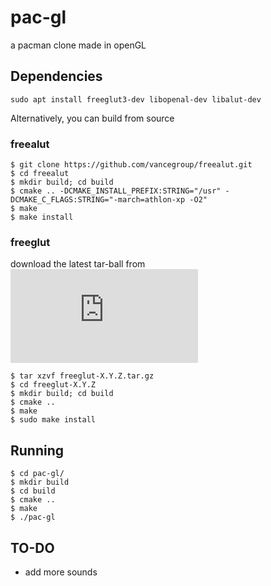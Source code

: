 # pac-gl
a pacman clone made in openGL

## Dependencies
```
sudo apt install freeglut3-dev libopenal-dev libalut-dev
```
Alternatively, you can build from source
### freealut
```
$ git clone https://github.com/vancegroup/freealut.git
$ cd freealut
$ mkdir build; cd build
$ cmake .. -DCMAKE_INSTALL_PREFIX:STRING="/usr" -DCMAKE_C_FLAGS:STRING="-march=athlon-xp -O2" 
$ make 
$ make install
```
### freeglut
download the latest tar-ball from ![here](https://freeglut.sourceforge.net/index.php#download)
```
$ tar xzvf freeglut-X.Y.Z.tar.gz
$ cd freeglut-X.Y.Z
$ mkdir build; cd build
$ cmake ..
$ make
$ sudo make install
```

## Running
```
$ cd pac-gl/
$ mkdir build
$ cd build
$ cmake ..
$ make
$ ./pac-gl
```

## TO-DO
- add more sounds

